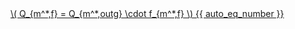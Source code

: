 <a href="/eco2_guide_center/1.%20ECO2%20Logic%20Guide/Hee1_Equation_List.html" class="equation-link" target="_blank" rel="noopener noreferrer">
  \( Q_{m^*,f} = Q_{m^*,outg} \cdot f_{m^*,f} \) {{ auto_eq_number }}
</a>
